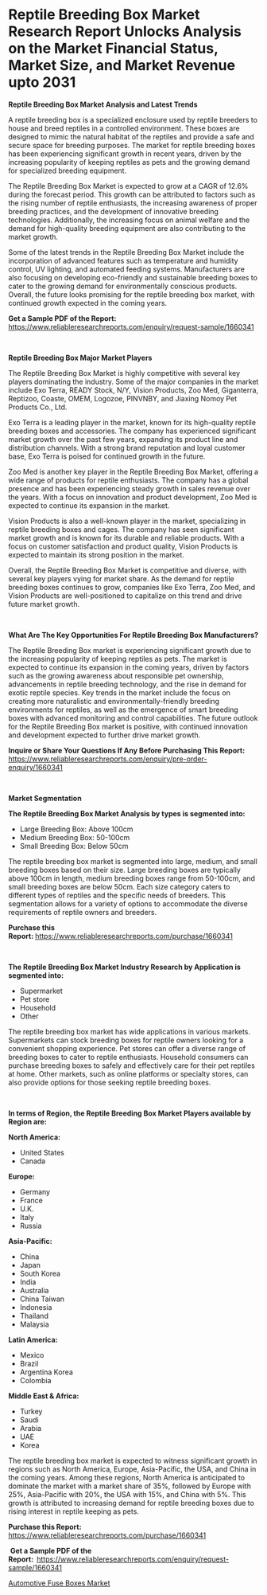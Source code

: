 <p><h1>Reptile Breeding Box Market Research Report Unlocks Analysis on the Market Financial Status, Market Size, and Market Revenue upto 2031</h1></p><p><strong>Reptile Breeding Box Market Analysis and Latest Trends</strong></p>
<p><p>A reptile breeding box is a specialized enclosure used by reptile breeders to house and breed reptiles in a controlled environment. These boxes are designed to mimic the natural habitat of the reptiles and provide a safe and secure space for breeding purposes. The market for reptile breeding boxes has been experiencing significant growth in recent years, driven by the increasing popularity of keeping reptiles as pets and the growing demand for specialized breeding equipment.</p><p>The Reptile Breeding Box Market is expected to grow at a CAGR of 12.6% during the forecast period. This growth can be attributed to factors such as the rising number of reptile enthusiasts, the increasing awareness of proper breeding practices, and the development of innovative breeding technologies. Additionally, the increasing focus on animal welfare and the demand for high-quality breeding equipment are also contributing to the market growth.</p><p>Some of the latest trends in the Reptile Breeding Box Market include the incorporation of advanced features such as temperature and humidity control, UV lighting, and automated feeding systems. Manufacturers are also focusing on developing eco-friendly and sustainable breeding boxes to cater to the growing demand for environmentally conscious products. Overall, the future looks promising for the reptile breeding box market, with continued growth expected in the coming years.</p></p>
<p><strong>Get a Sample PDF of the Report:&nbsp;</strong> <a href="https://www.reliableresearchreports.com/enquiry/request-sample/1660341">https://www.reliableresearchreports.com/enquiry/request-sample/1660341</a></p>
<p>&nbsp;</p>
<p><strong>Reptile Breeding Box Major Market Players</strong></p>
<p><p>The Reptile Breeding Box Market is highly competitive with several key players dominating the industry. Some of the major companies in the market include Exo Terra, READY Stock, N/Y, Vision Products, Zoo Med, Giganterra, Reptizoo, Coaste, OMEM, Logozoe, PINVNBY, and Jiaxing Nomoy Pet Products Co., Ltd.</p><p>Exo Terra is a leading player in the market, known for its high-quality reptile breeding boxes and accessories. The company has experienced significant market growth over the past few years, expanding its product line and distribution channels. With a strong brand reputation and loyal customer base, Exo Terra is poised for continued growth in the future.</p><p>Zoo Med is another key player in the Reptile Breeding Box Market, offering a wide range of products for reptile enthusiasts. The company has a global presence and has been experiencing steady growth in sales revenue over the years. With a focus on innovation and product development, Zoo Med is expected to continue its expansion in the market.</p><p>Vision Products is also a well-known player in the market, specializing in reptile breeding boxes and cages. The company has seen significant market growth and is known for its durable and reliable products. With a focus on customer satisfaction and product quality, Vision Products is expected to maintain its strong position in the market.</p><p>Overall, the Reptile Breeding Box Market is competitive and diverse, with several key players vying for market share. As the demand for reptile breeding boxes continues to grow, companies like Exo Terra, Zoo Med, and Vision Products are well-positioned to capitalize on this trend and drive future market growth.</p></p>
<p>&nbsp;</p>
<p><strong>What Are The Key Opportunities For Reptile Breeding Box Manufacturers?</strong></p>
<p><p>The Reptile Breeding Box market is experiencing significant growth due to the increasing popularity of keeping reptiles as pets. The market is expected to continue its expansion in the coming years, driven by factors such as the growing awareness about responsible pet ownership, advancements in reptile breeding technology, and the rise in demand for exotic reptile species. Key trends in the market include the focus on creating more naturalistic and environmentally-friendly breeding environments for reptiles, as well as the emergence of smart breeding boxes with advanced monitoring and control capabilities. The future outlook for the Reptile Breeding Box market is positive, with continued innovation and development expected to further drive market growth.</p></p>
<p><strong>Inquire or Share Your Questions If Any Before Purchasing This Report:</strong> <a href="https://www.reliableresearchreports.com/enquiry/pre-order-enquiry/1660341">https://www.reliableresearchreports.com/enquiry/pre-order-enquiry/1660341</a></p>
<p>&nbsp;</p>
<p><strong>Market Segmentation</strong></p>
<p><strong>The Reptile Breeding Box Market Analysis by types is segmented into:</strong></p>
<p><ul><li>Large Breeding Box: Above 100cm</li><li>Medium Breeding Box: 50-100cm</li><li>Small Breeding Box: Below 50cm</li></ul></p>
<p><p>The reptile breeding box market is segmented into large, medium, and small breeding boxes based on their size. Large breeding boxes are typically above 100cm in length, medium breeding boxes range from 50-100cm, and small breeding boxes are below 50cm. Each size category caters to different types of reptiles and the specific needs of breeders. This segmentation allows for a variety of options to accommodate the diverse requirements of reptile owners and breeders.</p></p>
<p><strong>Purchase this Report:&nbsp;</strong><a href="https://www.reliableresearchreports.com/purchase/1660341">https://www.reliableresearchreports.com/purchase/1660341</a></p>
<p>&nbsp;</p>
<p><strong>The Reptile Breeding Box Market Industry Research by Application is segmented into:</strong></p>
<p><ul><li>Supermarket</li><li>Pet store</li><li>Household</li><li>Other</li></ul></p>
<p><p>The reptile breeding box market has wide applications in various markets. Supermarkets can stock breeding boxes for reptile owners looking for a convenient shopping experience. Pet stores can offer a diverse range of breeding boxes to cater to reptile enthusiasts. Household consumers can purchase breeding boxes to safely and effectively care for their pet reptiles at home. Other markets, such as online platforms or specialty stores, can also provide options for those seeking reptile breeding boxes.</p></p>
<p>&nbsp;</p>
<p><strong>In terms of Region, the Reptile Breeding Box Market Players available by Region are:</strong></p>
<p>
    <p> <strong> North America: </strong>
        <ul>
            <li>United States</li>
            <li>Canada</li>
        </ul>
        </p> 
    <p> <strong> Europe: </strong>
        <ul>
            <li>Germany</li>
            <li>France</li>
            <li>U.K.</li>
            <li>Italy</li>
            <li>Russia</li>
        </ul>
        </p> 
    <p> <strong> Asia-Pacific: </strong>
        <ul>
            <li>China</li>
            <li>Japan</li>
            <li>South Korea</li>
            <li>India</li>
            <li>Australia</li>
            <li>China Taiwan</li>
            <li>Indonesia</li>
            <li>Thailand</li>
            <li>Malaysia</li>
        </ul>
        </p> 
    <p> <strong> Latin America: </strong>
        <ul>
            <li>Mexico</li>
            <li>Brazil</li>
            <li>Argentina Korea</li>
            <li>Colombia</li>
        </ul>
        </p> 
    <p> <strong> Middle East & Africa: </strong>
        <ul>
            <li>Turkey</li>
            <li>Saudi</li>
            <li>Arabia</li>
            <li>UAE</li>
            <li>Korea</li>
        </ul>
    </p>
    </p>
<p><p>The reptile breeding box market is expected to witness significant growth in regions such as North America, Europe, Asia-Pacific, the USA, and China in the coming years. Among these regions, North America is anticipated to dominate the market with a market share of 35%, followed by Europe with 25%, Asia-Pacific with 20%, the USA with 15%, and China with 5%. This growth is attributed to increasing demand for reptile breeding boxes due to rising interest in reptile keeping as pets.</p></p>
<p><strong>Purchase this Report: </strong><a href="https://www.reliableresearchreports.com/purchase/1660341">https://www.reliableresearchreports.com/purchase/1660341</a></p>
<p>&nbsp;<strong>Get a Sample PDF of the Report:&nbsp;&nbsp;</strong><a href="https://www.reliableresearchreports.com/enquiry/request-sample/1660341">https://www.reliableresearchreports.com/enquiry/request-sample/1660341</a></p>
<p><strong></strong></p>
<p><p><a href="https://natural-crush-b99.notion.site/Automotive-Fuse-Boxes-Market-Size-Share-Trends-Analysis-Report-By-Application-Regional-Outlook--d8365df2343c4939ad7c60f5276a40e3">Automotive Fuse Boxes Market</a></p></p>